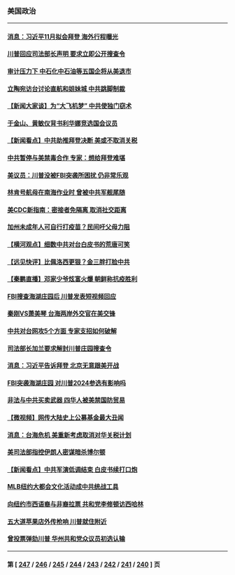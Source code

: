 ### 美国政治
---
#### [消息：习近平11月拟会拜登 海外行程曝光](../../pages/ncid1078159/n13801224.md) 
#### [川普回应司法部长声明 要求立即公开搜查令](../../pages/ncid1078159/n13801161.md) 
#### [审计压力下 中石化中石油等五国企将从美退市](../../pages/ncid1078159/n13801151.md) 
#### [立陶宛访台讨论直航和姐妹城 中共跳脚制裁](../../pages/ncid1078159/n13801195.md) 
#### [【新闻大家谈】为“大飞机梦” 中共使独门窃术](../../pages/ncid1078159/n13801121.md) 
#### [于金山、黄敏仪背书利华娜竞选国会议员](../../pages/ncid1078159/n13800890.md) 
#### [【新闻看点】中共助推拜登决断 美或不取消关税](../../pages/ncid1078159/n13800604.md) 
#### [中共暂停与美禁毒合作 专家：想给拜登难堪](../../pages/ncid1078159/n13800862.md) 
#### [美议员：川普没被FBI突袭所困扰 仍非常乐观](../../pages/ncid1078159/n13800749.md) 
#### [林肯号航母在南海作业时 曾被中共军舰尾随](../../pages/ncid1078159/n13800709.md) 
#### [美CDC新指南：密接者免隔离 取消社交距离](../../pages/ncid1078159/n13800739.md) 
#### [加州未成年人可自行打疫苗？民间吁父母力阻](../../pages/ncid1078159/n13800711.md) 
#### [【横河观点】细数中共对台白皮书的荒唐可笑](../../pages/ncid1078159/n13800617.md) 
#### [【远见快评】比佩洛西更狠？金三胖打脸中共](../../pages/ncid1078159/n13800619.md) 
#### [【秦鹏直播】邓家少爷炫富火爆 朝鲜称抗疫胜利](../../pages/ncid1078159/n13800609.md) 
#### [FBI搜查海湖庄园后 川普发表短视频回应](../../pages/ncid1078159/n13800655.md) 
#### [秦刚VS萧美琴 台海两岸外交官在美交锋](../../pages/ncid1078159/n13800556.md) 
#### [中共对台网攻5个方面 专家支招如何破解](../../pages/ncid1078159/n13800427.md) 
#### [司法部长加兰要求解封川普庄园搜查令](../../pages/ncid1078159/n13800552.md) 
#### [消息：习近平告诉拜登 北京无意跟美开战](../../pages/ncid1078159/n13800541.md) 
#### [FBI突袭海湖庄园 对川普2024参选有影响吗](../../pages/ncid1078159/n13800411.md) 
#### [非法与中共买卖武器 四华人被美禁国防贸易](../../pages/ncid1078159/n13800431.md) 
#### [【微视频】网传大陆史上公募基金最大丑闻](../../pages/ncid1078159/n13800399.md) 
#### [消息：台海危机 美重新考虑取消对华关税计划](../../pages/ncid1078159/n13800218.md) 
#### [美司法部指控伊朗人密谋暗杀博尔顿](../../pages/ncid1078159/n13800161.md) 
#### [【新闻看点】中共军演低调结束 白皮书续打口炮](../../pages/ncid1078159/n13799806.md) 
#### [MLB纽约大都会文化活动成中共统战工具](../../pages/ncid1078159/n13800126.md) 
#### [向纽约市西语裔与非裔拉票 共和党李修顿访西哈林](../../pages/ncid1078159/n13800119.md) 
#### [五大道苹果店外传枪响 川普就住附近](../../pages/ncid1078159/n13800103.md) 
#### [曾投票弹劾川普 华州共和党众议员初选认输](../../pages/ncid1078159/n13800007.md) 

---
#### 第 [ [247](./247.md) / [246](./246.md) / [245](./245.md) / [244](./244.md) / [243](./243.md) / [242](./242.md) / [241](./241.md) / [240](./240.md) ] 页
